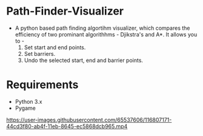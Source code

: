 
# Path-Finder-Visualizer
* A python based path finding algortihm visualizer, which compares the efficiency of two prominant algorithhms - Djikstra's and A*. It allows you to -
  1. Set start and end points.
  2. Set barriers.
  3. Undo the selected start, end and barrier points. 

# Requirements
* Python 3.x
* Pygame

https://user-images.githubusercontent.com/65537606/116807171-44cd3f80-ab4f-11eb-8645-ec5868dcb965.mp4


